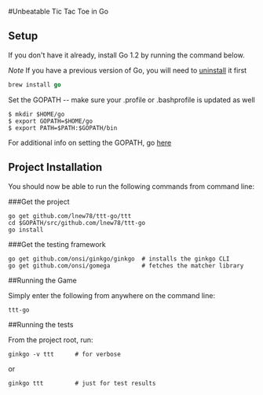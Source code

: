 #Unbeatable Tic Tac Toe in Go

## Setup

If you don't have it already, install Go 1.2 by running the command below.

*Note* If you have a previous version of Go, you will need to [uninstall](http://golang.org/doc/install#uninstall) it first

```Go
brew install go
```

Set the GOPATH -- make sure your .profile or .bashprofile is updated as well

```
$ mkdir $HOME/go
$ export GOPATH=$HOME/go
$ export PATH=$PATH:$GOPATH/bin
```

For additional info on setting the GOPATH, go [here](http://golang.org/doc/code.html#GOPATH)

## Project Installation

You should now be able to run the following commands from command line:

###Get the project

```
go get github.com/lnew78/ttt-go/ttt
cd $GOPATH/src/github.com/lnew78/ttt-go
go install
```

###Get the testing framework

```
go get github.com/onsi/ginkgo/ginkgo  # installs the ginkgo CLI
go get github.com/onsi/gomega         # fetches the matcher library
```

##Running the Game

Simply enter the following from anywhere on the command line:

```
ttt-go
```

##Running the tests

From the project root, run:

```
ginkgo -v ttt      # for verbose
```

or

```
ginkgo ttt         # just for test results
```
